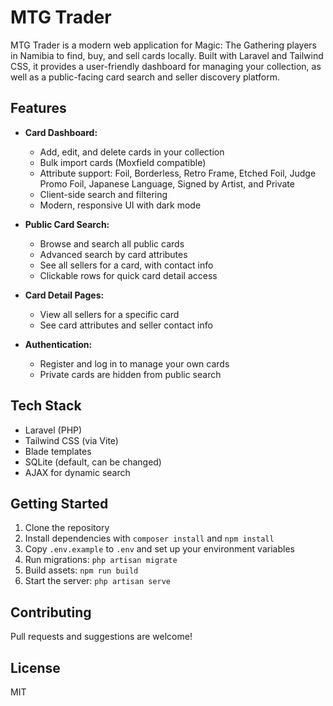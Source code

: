 # MTG Trader

MTG Trader is a modern web application for Magic: The Gathering players in Namibia to find, buy, and sell cards locally. Built with Laravel and Tailwind CSS, it provides a user-friendly dashboard for managing your collection, as well as a public-facing card search and seller discovery platform.

## Features

- **Card Dashboard:**
  - Add, edit, and delete cards in your collection
  - Bulk import cards (Moxfield compatible)
  - Attribute support: Foil, Borderless, Retro Frame, Etched Foil, Judge Promo Foil, Japanese Language, Signed by Artist, and Private
  - Client-side search and filtering
  - Modern, responsive UI with dark mode

- **Public Card Search:**
  - Browse and search all public cards
  - Advanced search by card attributes
  - See all sellers for a card, with contact info
  - Clickable rows for quick card detail access

- **Card Detail Pages:**
  - View all sellers for a specific card
  - See card attributes and seller contact info

- **Authentication:**
  - Register and log in to manage your own cards
  - Private cards are hidden from public search

## Tech Stack
- Laravel (PHP)
- Tailwind CSS (via Vite)
- Blade templates
- SQLite (default, can be changed)
- AJAX for dynamic search

## Getting Started
1. Clone the repository
2. Install dependencies with `composer install` and `npm install`
3. Copy `.env.example` to `.env` and set up your environment variables
4. Run migrations: `php artisan migrate`
5. Build assets: `npm run build`
6. Start the server: `php artisan serve`

## Contributing
Pull requests and suggestions are welcome!

## License
MIT
